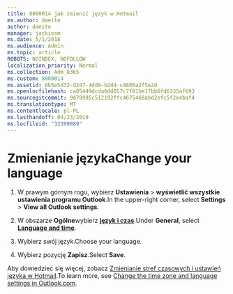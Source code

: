 ```yaml
---
title: 8000014 jak zmienić język w Hotmail
ms.author: daeite
author: daeite
manager: jackiesm
ms.date: 5/1/2018
ms.audience: Admin
ms.topic: article
ROBOTS: NOINDEX, NOFOLLOW
localization_priority: Normal
ms.collection: Adm_O365
ms.custom: 8000014
ms.assetid: 6b5e5d32-d247-4dd9-b2d4-c4805a2f5e2d
ms.openlocfilehash: ca05449dcda6dd857c7f81be17bb6fd6335af693
ms.sourcegitcommit: 9d78905c512192ffc4675468abd2efc5f2e4baf4
ms.translationtype: MT
ms.contentlocale: pl-PL
ms.lasthandoff: 04/23/2019
ms.locfileid: "32399889"
---
```

# <a name="change-your-language"></a><span data-ttu-id="cb391-102">Zmienianie języka</span><span class="sxs-lookup"><span data-stu-id="cb391-102">Change your language</span></span>

1. <span data-ttu-id="cb391-103">W prawym górnym rogu, wybierz **Ustawienia** \> **wyświetlić wszystkie ustawienia programu Outlook**.</span><span class="sxs-lookup"><span data-stu-id="cb391-103">In the upper-right corner, select **Settings** \> **View all Outlook settings**.</span></span>
    
2. <span data-ttu-id="cb391-104">W obszarze **Ogólne**wybierz [**język i czas**](https://outlook.live.com/mail/options/general/timeAndLanguage).</span><span class="sxs-lookup"><span data-stu-id="cb391-104">Under **General**, select [**Language and time**](https://outlook.live.com/mail/options/general/timeAndLanguage).</span></span>
    
3. <span data-ttu-id="cb391-105">Wybierz swój język.</span><span class="sxs-lookup"><span data-stu-id="cb391-105">Choose your language.</span></span>
    
4. <span data-ttu-id="cb391-106">Wybierz pozycję **Zapisz**.</span><span class="sxs-lookup"><span data-stu-id="cb391-106">Select **Save**.</span></span>
    
<span data-ttu-id="cb391-107">Aby dowiedzieć się więcej, zobacz [Zmienianie stref czasowych i ustawień języka w Hotmail](https://go.microsoft.com/fwlink/p/?linkid=873132).</span><span class="sxs-lookup"><span data-stu-id="cb391-107">To learn more, see [Change the time zone and language settings in Outlook.com](https://go.microsoft.com/fwlink/p/?linkid=873132).</span></span>
  

